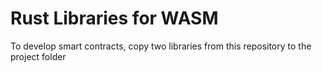 # Rust Libraries for WASM

To develop smart contracts, copy two libraries from this repository to the project folder
